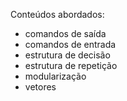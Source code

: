 Conteúdos abordados: 
- comandos de saída
- comandos de entrada
- estrutura de decisão
- estrutura de repetição
- modularização
- vetores
